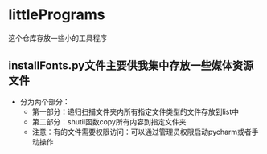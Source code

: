 # littlePrograms
这个仓库存放一些小的工具程序
## installFonts.py文件主要供我集中存放一些媒体资源文件
* 分为两个部分：
  * 第一部分：递归扫描文件夹内所有指定文件类型的文件存放到list中
  * 第二部分：shutil函数copy所有内容到指定文件夹
  * 注意：有的文件需要权限访问：可以通过管理员权限启动pycharm或者手动操作
